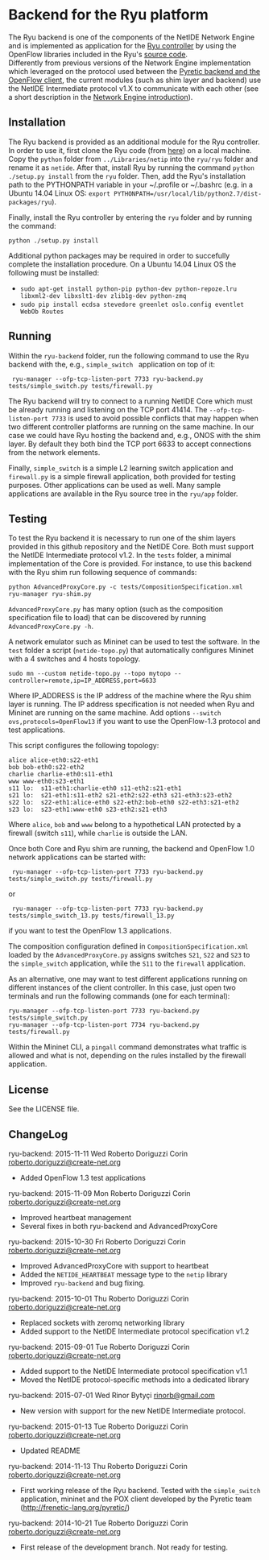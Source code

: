 # Backend for the Ryu platform

The Ryu backend is one of the components of the NetIDE Network Engine and is implemented as application for the [Ryu controller](http://osrg.github.io/ryu/) by using the OpenFlow libraries included in the Ryu's [source code](https://github.com/osrg/ryu).  
Differently from previous versions of the Network Engine implementation which leveraged on the protocol used between the [Pyretic backend and the OpenFlow client](http://www.cs.princeton.edu/~jrex/papers/pyretic13.pdf), the current modules (such as shim layer and backend) use the NetIDE Intermediate protocol v1.X to communicate with each other (see a short description in the [Network Engine introduction](https://github.com/fp7-netide/Engine)).

## Installation

The Ryu backend is provided as an additional module for the Ryu controller. In order to use it, first clone the Ryu code (from [here](https://github.com/osrg/ryu)) on a local machine. Copy the ```python``` folder from ```../Libraries/netip``` into the ```ryu/ryu``` folder and rename it as ```netide```. After that, install Ryu by running the command ```python ./setup.py install``` from the ```ryu``` folder.
Then, add the Ryu's installation path to the PYTHONPATH variable in your ~/.profile or ~/.bashrc (e.g. in a Ubuntu 14.04 Linux OS: ```export PYTHONPATH=/usr/local/lib/python2.7/dist-packages/ryu```).

Finally, install the Ryu controller by entering the ```ryu``` folder and by running the command:

```python ./setup.py install```

Additional python packages may be required in order to succefully complete the installation procedure. On a Ubuntu 14.04 Linux OS the following must be installed:
* ```sudo apt-get install python-pip python-dev python-repoze.lru libxml2-dev libxslt1-dev zlib1g-dev python-zmq```
* ```sudo pip install ecdsa stevedore greenlet oslo.config eventlet WebOb Routes```

## Running
Within the  ```ryu-backend``` folder, run the following command to use the Ryu backend with the, e.g., ```simple_switch ``` application on top of it:

``` ryu-manager --ofp-tcp-listen-port 7733 ryu-backend.py tests/simple_switch.py tests/firewall.py```

The Ryu backend will try to connect to a running NetIDE Core which must be already running and listening on the TCP port 41414.
The ```--ofp-tcp-listen-port 7733``` is used to avoid possible conflicts that may happen when two different controller platforms are running on the same machine. In our case we could have Ryu hosting the backend and, e.g., ONOS with the shim layer. By default they both bind the TCP port 6633 to accept connections from the network elements.

Finally, ```simple_switch``` is a simple L2 learning switch application and ```firewall.py``` is a simple firewall application, both provided for testing purposes. Other applications can be used as well. Many sample applications are available in the Ryu source tree in the ```ryu/app``` folder.

## Testing

To test the Ryu backend it is necessary to run one of the shim layers provided in this github repository and the NetIDE Core. Both must support the NetIDE Intermediate protocol v1.2.
In the ```tests``` folder, a minimal implementation of the Core is provided.
For instance, to use this backend with the Ryu shim run following sequence of commands:
```
python AdvancedProxyCore.py -c tests/CompositionSpecification.xml
ryu-manager ryu-shim.py
```
```AdvancedProxyCore.py``` has many option (such as the composition specification file to load) that can be discovered by running ```AdvancedProxyCore.py -h```.

A network emulator such as Mininet can be used to test the software. In the ```test``` folder a script (```netide-topo.py```) that automatically configures Mininet with a 4 switches and 4 hosts topology.
```
sudo mn --custom netide-topo.py --topo mytopo --controller=remote,ip=IP_ADDRESS,port=6633
```
Where IP_ADDRESS is the IP address of the machine where the Ryu shim layer is running. The IP address specification is not needed when Ryu and Mininet are running on the same machine. Add options ```--switch ovs,protocols=OpenFlow13``` if you want to use the OpenFlow-1.3 protocol and test applications.

This script configures the following topology:

```
alice alice-eth0:s22-eth1
bob bob-eth0:s22-eth2
charlie charlie-eth0:s11-eth1
www www-eth0:s23-eth1
s11 lo:  s11-eth1:charlie-eth0 s11-eth2:s21-eth1
s21 lo:  s21-eth1:s11-eth2 s21-eth2:s22-eth3 s21-eth3:s23-eth2
s22 lo:  s22-eth1:alice-eth0 s22-eth2:bob-eth0 s22-eth3:s21-eth2
s23 lo:  s23-eth1:www-eth0 s23-eth2:s21-eth3
```

Where ```alice```, ```bob``` and ```www``` belong to a hypothetical LAN protected by a firewall (switch ```s11```), while ```charlie``` is outside the LAN.

Once both Core and Ryu shim are running, the backend and OpenFlow 1.0 network applications can be started with:

``` ryu-manager --ofp-tcp-listen-port 7733 ryu-backend.py tests/simple_switch.py tests/firewall.py```

or

``` ryu-manager --ofp-tcp-listen-port 7733 ryu-backend.py tests/simple_switch_13.py tests/firewall_13.py```

if you want to test the OpenFlow 1.3 applications.

The composition configuration defined in ```CompositionSpecification.xml``` loaded by the ```AdvancedProxyCore.py``` assigns switches ```S21```, ```S22``` and ```S23``` to the ```simple_switch``` application, while the ```S11``` to the ```firewall``` application.

As an alternative, one may want to test different applications running on different instances of the client controller. In this case, just open two terminals and run the following commands (one for each terminal):

```
ryu-manager --ofp-tcp-listen-port 7733 ryu-backend.py tests/simple_switch.py
ryu-manager --ofp-tcp-listen-port 7734 ryu-backend.py tests/firewall.py
```

Within the Mininet CLI, a ```pingall``` command demonstrates what traffic is allowed and what is not, depending on the rules installed by the firewall application.

## License

See the LICENSE file.

## ChangeLog

ryu-backend: 2015-11-11 Wed Roberto Doriguzzi Corin <roberto.doriguzzi@create-net.org>

  * Added OpenFlow 1.3 test applications

ryu-backend: 2015-11-09 Mon Roberto Doriguzzi Corin <roberto.doriguzzi@create-net.org>

  * Improved heartbeat management
  * Several fixes in both ryu-backend and AdvancedProxyCore

ryu-backend: 2015-10-30 Fri Roberto Doriguzzi Corin <roberto.doriguzzi@create-net.org>

  * Improved AdvancedProxyCore with support to heartbeat
  * Added the ```NETIDE_HEARTBEAT``` message type to the ```netip``` library
  * Improved ```ryu-backend``` and bug fixing.

ryu-backend: 2015-10-01 Thu Roberto Doriguzzi Corin <roberto.doriguzzi@create-net.org>

  * Replaced sockets with zeromq networking library
  * Added support to the NetIDE Intermediate protocol specification v1.2

ryu-backend: 2015-09-01 Tue Roberto Doriguzzi Corin <roberto.doriguzzi@create-net.org>

  * Added support to the NetIDE Intermediate protocol specification v1.1
  * Moved the NetIDE protocol-specific methods into a dedicated library

ryu-backend: 2015-07-01 Wed Rinor Bytyçi <rinorb@gmail.com>

  * New version with support for the new NetIDE Intermediate protocol.

ryu-backend: 2015-01-13 Tue Roberto Doriguzzi Corin <roberto.doriguzzi@create-net.org>

* Updated README

ryu-backend: 2014-11-13 Thu Roberto Doriguzzi Corin <roberto.doriguzzi@create-net.org>

* First working release of the Ryu backend. Tested with the ```simple_switch``` application, mininet and the POX client developed by the Pyretic team (http://frenetic-lang.org/pyretic/)

ryu-backend: 2014-10-21 Tue Roberto Doriguzzi Corin <roberto.doriguzzi@create-net.org>

* First release of the development branch. Not ready for testing.
